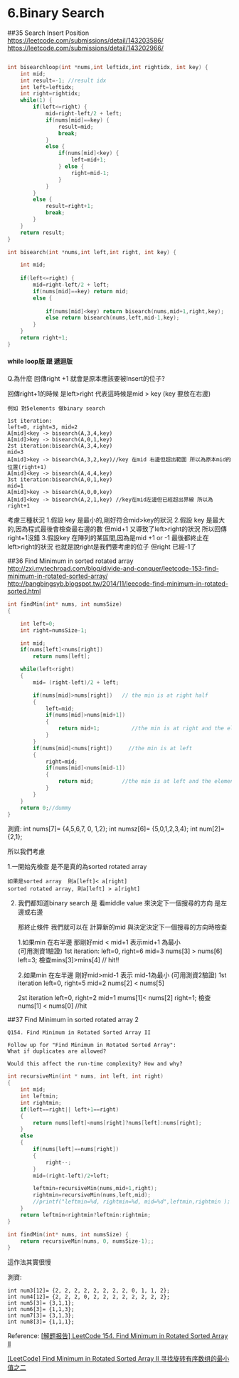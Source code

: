 # 6.Binary Search

##35 Search Insert Position
https://leetcode.com/submissions/detail/143203586/
https://leetcode.com/submissions/detail/143202966/


```c

int bisearchloop(int *nums,int leftidx,int rightidx, int key) {
    int mid;
    int result=-1; //result idx
    int left=leftidx;
    int right=rightidx;
    while(1) {
        if(left<=right) {
            mid=right-left/2 + left;
            if(nums[mid]==key) {
                result=mid;
                break;
            }
            else {
                if(nums[mid]<key) {
                    left=mid+1;
                } else {
                    right=mid-1;
                }
            }
        }
        else {
            result=right+1;
            break;
        }
    }
    return result; 
}                                                                                                                                                                                                     

int bisearch(int *nums,int left,int right, int key) {

    int mid;
    
    if(left<=right) {
        mid=right-left/2 + left;
        if(nums[mid]==key) return mid;
        else {
    
            if(nums[mid]<key) return bisearch(nums,mid+1,right,key);
            else return bisearch(nums,left,mid-1,key);
        }
    }
    return right+1;
}


```

#### while loop版  跟 遞迴版

Q.為什麼 回傳right +1 就會是原本應該要被Insert的位子?

回傳right+1的時候 是left>right 代表這時候是mid > key (key 要放在右邊)
        
    例如 對5elements 做binary search
    
    1st iteration:
    left=0, right=3, mid=2
    A[mid]<key -> bisearch(A,3,4,key)
    A[mid]>key -> bisearch(A,0,1,key)
    2st iteration:bisearch(A,3,4,key)
    mid=3
    A[mid]>key -> bisearch(A,3,2,key)//key 在mid 右邊但超出範圍 所以為原本mid的位置(right+1)
    A[mid]<key -> bisearch(A,4,4,key)
    3st iteration:bisearch(A,0,1,key)
    mid=1
    A[mid]>key -> bisearch(A,0,0,key)
    A[mid]<key -> bisearch(A,2,1,key) //key在mid左邊但已經超出界線 所以為right+1

考慮三種狀況
1.假設 key 是最小的,剛好符合mid>key的狀況
2.假設 key 是最大的,因為程式最後會檢查最右邊的數 但mid+1 又導致了left>right的狀況
所以回傳right+1沒錯
3.假設key 在陣列的某區間,因為是mid +1 or -1 最後都終止在left>right的狀況
也就是說right是我們要考慮的位子 但right 已經-1了



##36 Find Minimum in sorted rotated array
http://zxi.mytechroad.com/blog/divide-and-conquer/leetcode-153-find-minimum-in-rotated-sorted-array/
http://bangbingsyb.blogspot.tw/2014/11/leecode-find-minimum-in-rotated-sorted.html

```c
int findMin(int* nums, int numsSize)
{

    int left=0;
    int right=numsSize-1;

    int mid;
    if(nums[left]<nums[right])
        return nums[left];

    while(left<right)
    {
        mid= (right-left)/2 + left;

        if(nums[mid]>nums[right])   // the min is at right half
        {
            left=mid;
            if(nums[mid]>nums[mid+1])   
            {
                return mid+1;          //the min is at right and the element mid+1 (at right) is smaller , so we hit the boundary 
            }
        }
        if(nums[mid]<nums[right])     //the min is at left
        {
            right=mid;
            if(nums[mid]<nums[mid-1])
            {
                return mid;         //the min is at left and the element mid-1 (at left) is larger , so we hit the boundary, mid is what we want
            }
        }
    }
    return 0;//dummy
}

```
測資:
int nums[7]= {4,5,6,7, 0, 1,2};
int numsz[6]= {5,0,1,2,3,4};
int num[2]= {2,1};


所以我們考慮

1.一開始先檢查 是不是真的為sorted rotated array  

    如果是sorted array  則a[left]< a[right] 
    sorted rotated array, 則a[left] > a[right]
    
2. 我們都知道binary search 是 看middle value 來決定下一個搜尋的方向 是左邊或右邊
    
    那終止條件 我們就可以在 計算新的mid  與決定決定下一個搜尋的方向時檢查
    
    1.如果min 在右半邊 那剛好mid < mid+1 表示mid+1 為最小  
    (可用測資1驗證)
    1st iteration:
        left=0, right=6 mid=3
        nums[3] > nums[6] 
            left=3;
            檢查mins[3]>mins[4] // hit!!
        
        
    2.如果min 在左半邊 剛好mid>mid-1 表示 mid-1為最小 (可用測資2驗證)
    1st iteration
        left=0, right=5 mid=2
        nums[2] < nums[5]
        
    2st iteration
        left=0, right=2 mid=1
        mums[1]<  nums[2] 
            right=1;
            檢查nums[1] < nums[0]    //hit
        

##37 Find Minimum in sorted rotated array 2
   
    Q154. Find Minimum in Rotated Sorted Array II
    
    Follow up for "Find Minimum in Rotated Sorted Array":
    What if duplicates are allowed?
    
    Would this affect the run-time complexity? How and why?

```c
int recursiveMin(int * nums, int left, int right)
{
    int mid;
    int leftmin;
    int rightmin;
    if(left==right|| left+1==right)
    {
        return nums[left]<nums[right]?nums[left]:nums[right];
    }
    else
    {
        if(nums[left]==nums[right])
        {
            right--;
        }
        mid=(right-left)/2+left;

        leftmin=recursiveMin(nums,mid+1,right);
        rightmin=recursiveMin(nums,left,mid);
        //printf("leftmin=%d, rightmin=%d, mid=%d",leftmin,rightmin );
    }
    return leftmin<rightmin?leftmin:rightmin;
}

int findMin(int* nums, int numsSize) {
    return recursiveMin(nums, 0, numsSize-1);;
}
```
這作法其實很慢 



測資:
    
    int num3[12]= {2, 2, 2, 2, 2, 2, 2, 2, 0, 1, 1, 2};
    int num4[12]= {2, 2, 2, 0, 2, 2, 2, 2, 2, 2, 2, 2};
    int num5[3]= {3,1,1};
    int num6[3]= {1,1,3};
    int num7[3]= {3,1,3};
    int num8[3]= {1,1,1};



Reference:
[\[解题报告\] LeetCode 154. Find Minimum in Rotated Sorted Array II](http://zxi.mytechroad.com/blog/divide-and-conquer/leetcode-154-find-minimum-in-rotated-sorted-array-ii/)

[\[LeetCode\] Find Minimum in Rotated Sorted Array II 寻找旋转有序数组的最小值之二](http://www.cnblogs.com/grandyang/p/4040438.html)

